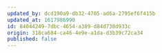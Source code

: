```yaml
---
updated_by: dcd190a9-db32-4705-ad6a-2795ef6f415b
updated_at: 1617986990
id: 84044249-7dbc-4654-a389-d84d738d933c
origin: 318ca684-ca46-4e9e-a1da-d3b39c72ca34
published: false
---
```


